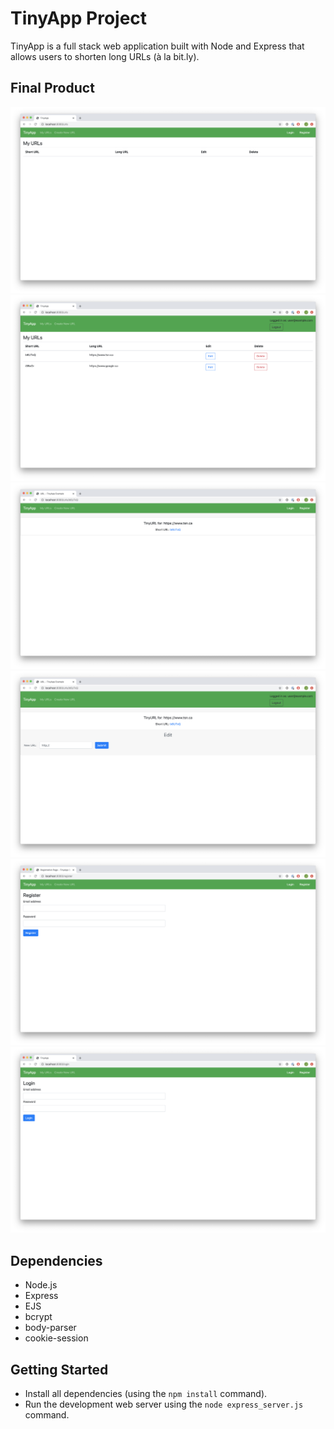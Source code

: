 # TinyApp Project

TinyApp is a full stack web application built with Node and Express that allows users to shorten long URLs (à la bit.ly).

## Final Product

!["Main Page"](docs/main.png)
!["Main Page Logged in"](docs/main-login.png)
!["Edit Page"](docs/edit.png)
!["Edit Page Logged in"](docs/edit-login.png)
!["Register Page"](docs/register.png)
!["Login Page"](docs/login-page.png)


## Dependencies

- Node.js
- Express
- EJS
- bcrypt
- body-parser
- cookie-session

## Getting Started

- Install all dependencies (using the `npm install` command).
- Run the development web server using the `node express_server.js` command.